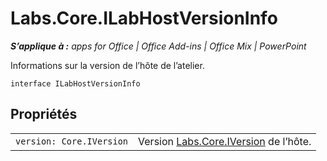 
# Labs.Core.ILabHostVersionInfo

 _**S’applique à :** apps for Office | Office Add-ins | Office Mix | PowerPoint_

Informations sur la version de l’hôte de l’atelier.

```
interface ILabHostVersionInfo
```


## Propriétés


|||
|:-----|:-----|
| `version: Core.IVersion`|Version [Labs.Core.IVersion](../../reference/office-mix/labs.core.iversion.md) de l’hôte.|
